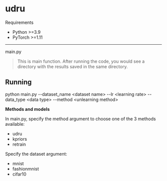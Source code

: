 # udru

Requirements
- Python >=3.9
- PyTorch >=1.11

---
main.py
  >This is main function. After running the code, you would see a directory with the results saved in the same directory.

  
## Running

python main.py --dataset_name \<dataset name\> --lr \<learning rate\> --data_type \<data type\> --method \<unlearning method\>

**Methods and models**

In main.py, specify the method argument to choose one of the 3 methods available:
- udru
- kpriors
- retrain

Specify the dataset argument:
- mnist
- fashionmnist
- cifar10

